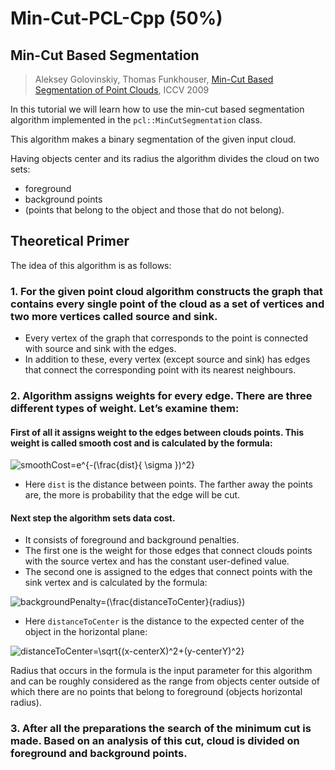 # Min-Cut-PCL-Cpp \(50%\)

## Min-Cut Based Segmentation

> Aleksey Golovinskiy, Thomas Funkhouser, [Min-Cut Based Segmentation of Point Clouds](https://gfx.cs.princeton.edu/pubs/Golovinskiy_2009_MBS/index.php), ICCV 2009

In this tutorial we will learn how to use the min-cut based segmentation algorithm implemented in the `pcl::MinCutSegmentation` class.

This algorithm makes a binary segmentation of the given input cloud.

Having objects center and its radius the algorithm divides the cloud on two sets:

* foreground
* background points 
* \(points that belong to the object and those that do not belong\).

## Theoretical Primer

The idea of this algorithm is as follows:

### 1.  For the given point cloud algorithm constructs the graph that contains every single point of the cloud as a set of vertices and two more vertices called source and sink.

* Every vertex of the graph that corresponds to the point is connected with source and sink with the edges. 
* In addition to these, every vertex \(except source and sink\) has edges that connect the corresponding point with its nearest neighbours.

### 2.  Algorithm assigns weights for every edge. There are three different types of weight. Let’s examine them:

#### First of all it assigns weight to the edges between clouds points. This weight is called smooth cost and is calculated by the formula:

![smoothCost=e^{-\(\frac{dist}{ \sigma }\)^2}](http://pointclouds.org/documentation/tutorials/_images/math/1fc3ab04b431a5a9fc94ff920fea881f359e93ad.png)

* Here  `dist`  is the distance between points. The farther away the points are, the more is probability that the edge will be cut.

#### Next step the algorithm sets data cost.

* It consists of foreground and background penalties. 
* The first one is the weight for those edges that connect clouds points with the source vertex and has the constant user-defined value. 
* The second one is assigned to the edges that connect points with the sink vertex and is calculated by the formula:

![backgroundPenalty=\(\frac{distanceToCenter}{radius}\)](http://pointclouds.org/documentation/tutorials/_images/math/cb263f17e35975b9e36257b7ca48ee6c4ae4109d.png)

* Here  `distanceToCenter` is the distance to the expected center of the object in the horizontal plane:

![distanceToCenter=\sqrt{\(x-centerX\)^2+\(y-centerY\)^2}](http://pointclouds.org/documentation/tutorials/_images/math/5a41b013d617316f08a1ed173341ad112945652e.png)

Radius that occurs in the formula is the input parameter for this algorithm and can be roughly considered as the range from objects center outside of which there are no points that belong to foreground \(objects horizontal radius\).

### 3. After all the preparations the search of the minimum cut is made. Based on an analysis of this cut, cloud is divided on foreground and background points.

